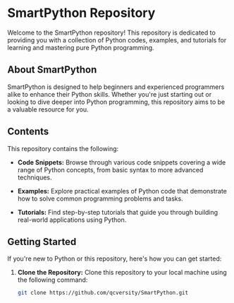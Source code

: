 # SmartPython Repository

Welcome to the SmartPython repository! This repository is dedicated to providing you with a collection of Python codes, examples, and tutorials for learning and mastering pure Python programming.

## About SmartPython

SmartPython is designed to help beginners and experienced programmers alike to enhance their Python skills. Whether you're just starting out or looking to dive deeper into Python programming, this repository aims to be a valuable resource for you.

## Contents

This repository contains the following:

- **Code Snippets:** Browse through various code snippets covering a wide range of Python concepts, from basic syntax to more advanced techniques.

- **Examples:** Explore practical examples of Python code that demonstrate how to solve common programming problems and tasks.

- **Tutorials:** Find step-by-step tutorials that guide you through building real-world applications using Python.

## Getting Started

If you're new to Python or this repository, here's how you can get started:

1. **Clone the Repository:**
   Clone this repository to your local machine using the following command:
   
   ```sh
   git clone https://github.com/qcversity/SmartPython.git
   ```


